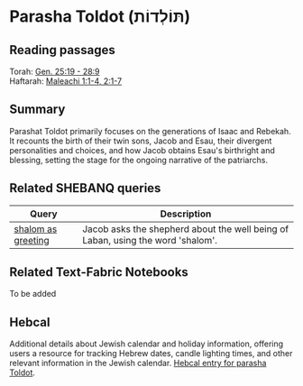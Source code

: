 # Parasha Toldot (תּוֹלְדוֹת)

## Reading passages

Torah: [Gen. 25:19 - 28:9](https://www.stepbible.org/?q=version=NASB2020|reference=Gen.28:19-28:9&options=HNVUG)<br>
Haftarah: [Maleachi 1:1-4, 2:1-7](https://www.stepbible.org/?q=version=NASB2020|reference=Mal.1:1-4;2:1-7&options=HNVUG)

## Summary

Parashat Toldot primarily focuses on the generations of Isaac and Rebekah. It recounts the birth of their twin sons, Jacob and Esau, their divergent personalities and choices, and how Jacob obtains Esau's birthright and blessing, setting the stage for the ongoing narrative of the patriarchs.

## Related SHEBANQ queries

Query | Description
--- | ---
[shalom as greeting](https://shebanq.ancient-data.org/hebrew/queries?goto=3224) | Jacob asks the shepherd about the well being of Laban, using the word 'shalom'.

## Related Text-Fabric Notebooks

To be added

## Hebcal

Additional details about Jewish calendar and holiday information, offering users a resource for tracking Hebrew dates, candle lighting times, and other relevant information in the Jewish calendar. [Hebcal entry for parasha Toldot](https://www.hebcal.com/sedrot/toldot).
